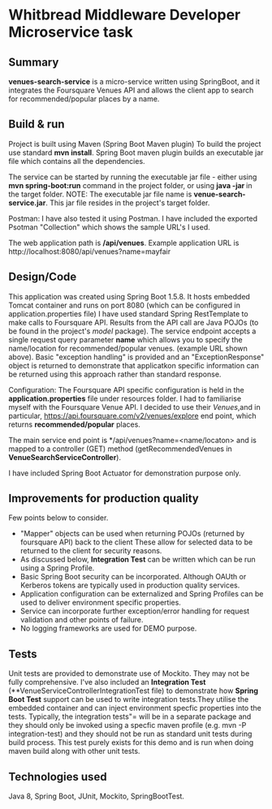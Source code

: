 # Whitbread Middleware Developer Microservice task



## Summary

**venues-search-service** is a micro-service written using SpringBoot, and it integrates the Foursquare Venues API and allows the client app to search for recommended/popular places by a name.


## Build & run

Project is built using Maven (Spring Boot Maven plugin) To build the project use standard **mvn install**.
Spring Boot maven plugin builds an executable jar file which contains all the dependencies. 

The service can be started by running the executable jar file - either using **mvn spring-boot:run** command in the project folder, or using **java -jar <jar file name>** in the target folder.
NOTE: The executable jar file name is **venue-search-service.jar**. This jar file resides in the project's target folder.

Postman: I have also tested it using Postman. I have included the exported Psotman "Collection" which shows the sample URL's I used.


The web application path is **/api/venues**. Example application URL is http://localhost:8080/api/venues?name=mayfair


## Design/Code

This application was created using Spring Boot 1.5.8. It hosts embedded Tomcat container and runs on port 8080 (which can be configured in application.properties file)
I have used standard Spring RestTemplate to make calls to Foursquare API. Results from the API call are Java POJOs (to be found in the project's *model* package). 
The service endpoint accepts a single request query parameter **name** which allows you to specify the name/location for recommended/popular venues. (example URL shown above).
Basic "exception handling" is provided and an "ExceptionResponse" object is returned to demonstrate that applicatkon specific information can be returned using this approach rather than standard response.


Configuration: The Foursquare API specific configuration is held in the **application.properties** file under resources folder. 
I had to familiarise myself with the Foursquare Venue API. I decided to use their *Venues*,and in particular, https://api.foursquare.com/v2/venues/explore end point, which returns **recommended/popular** places.

The main service end point is */api/venues?name=<name/locaton> and is mapped to a controller (GET) method (getRecommendedVenues in **VenueSearchServiceController**).

I have included Spring Boot Actuator for demonstration purpose only.


## Improvements for production quality

Few points below to consider.
- "Mapper" objects can be used when returning POJOs (returned by foursquare API) back to the client These allow for selected data to be returned to the client for security reasons.
- As discussed below, **Integration Test** can be written which can be run using a Spring Profile.
- Basic Spring Boot security can be incorporated. Although OAUth or Kerberos tokens are typically used in production quality services.
- Application configuration can be externalized and Spring Profiles can be used to deliver environment specific properties.
- Service can incorporate further exception/error handling for request validation and other points of failure.
- No logging frameworks are used for DEMO purpose. 


## Tests 

Unit tests are provided to demonstrate use of Mockito. They may not be fully comprehensive. I've also included an **Integration Test** (**VenueServiceControllerIntegrationTest file)
to demonstrate how **Spring Boot Test** support can be used to write integration tests.They utilise the embedded container and can inject environment specfic properties into the tests. 
Typically, the integration tests"= will be in a separate package and they should only be invoked using a specfic maven profile (e.g. mvn -P integration-test) and they should not be run as standard unit tests during build process. 
This test purely exists for this demo and is run when doing maven build along with other unit tests.


## Technologies used

Java 8, Spring Boot, JUnit, Mockito, SpringBootTest.
